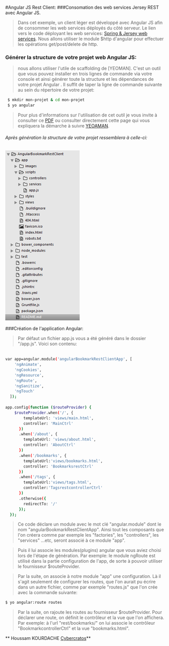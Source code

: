 #Angular JS Rest Client:
###Consomation des web services Jersey REST avec Angular JS.


> Dans cet exemple, un client léger est développé avec Angular JS afin de consommer les web services
> déployés du côté serveur. Le lien vers le code déployant les web services:
> [Spring & Jersey web services].
> Nous allons utiliser le module $http d'angular pour effectuer les opérations get/post/delete de http.
	

### Générer la structure de votre projet web Angular JS: 

> nous allons utiliser l'utile de scaffolding de [YEOMAN]. C'est un outil que vous pouvez installer 
> en trois lignes de commande via votre console et ainsi générer toute la structure et les dépendances 
> de votre projet Angular . Il suffit de taper la ligne de commande suivante au sein du répertoire de votre projet:

```sh
 $ mkdir mon-projet & cd mon-projet
 $ yo angular
```

> Pour plus d'informations sur l'utilisation de cet outil je vous invite à consulter ce [PDF] ou consulter directement cette
> page qui vous expliquera la démarche à suivre [YEOAMAN].


###### Après génération la structure de votre projet ressemblera à celle-ci:
![alt text](app/images/project-structure.PNG)




###Création de l'application Angular:
> Par défaut un fichier app.js vous a été généré dans le dossier "/app.js".
> Voici son contenu:

```sh

var app=angular.module('angularBookmarkRestClientApp', [
    'ngAnimate',
    'ngCookies',
    'ngResource',
    'ngRoute',
    'ngSanitize',
    'ngTouch'
  ]);

app.config(function ($routeProvider) {
    $routeProvider.when('/', {
        templateUrl: 'views/main.html',
        controller: 'MainCtrl'
      })
      .when('/about', {
        templateUrl: 'views/about.html',
        controller: 'AboutCtrl'
      })      
      .when('/bookmarks', {
        templateUrl:'views/bookmarks.html',
        controller: 'BookmarksrestCtrl'
      })
      .when('/tags', {
        templateUrl:'views/tags.html',
        controller:'TagsrestcontrollerCtrl'
      })
      .otherwise({
        redirectTo: '/'
      });
  });


```
> Ce code déclare un module avec le mot clé "angular.module" dont le nom "angularBookmarkRestClientApp". Ainsi tout les composants que l'on créera comme par exemple les "factories", les "controllers", les "services" ...etc, seront associé à ce module "app". 

> Puis il lui associe les modules(plugins) angular que vous aviez choisi lors de l'étape de génération. Par exemple: le module ngRoute est utilisé dans la partie configuration de l'app, de sorte à pouvoir utiliser le fournisseur $routeProvider.

> Par la suite, on associe à notre module "app" une configuration. Là il s'agit seulement de configurer les routes, que l'on aurait pu écrire dans un autre fichier, comme par exemple "routes.js" que l'on crée avec la commande suivante:

```sh
$ yo angular:route routes
```
> Par la suite, on rajoute les routes au fournisseur $routeProvider. Pour déclarer une route, on définit le contrôleur et la vue que l'on affichera. Par exemple: à l'url "rest/bookmarks/" on lui associe le contrôleur "BookmarkcontrollerCtrl" et la vue "bookmarks.html".













[Spring & Jersey web services]:https://github.com/KourdacheHoussam/RestBookmarkManager/tree/master/RestBookmarkManager
[PDF]:https://github.com/KourdacheHoussam/Angular/blob/master/CoursFiches/Cours%20introduction%20%C3%A0%20Angular%20JS.pdf
[YEOAMAN]:http://yeoman.io/codelab/install-generators.html
[Cybercratos]:www.cybercratos.com


** Houssam KOURDACHE [Cybercratos]**